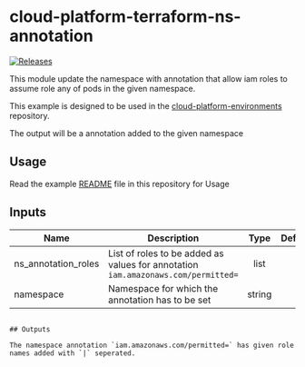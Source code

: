 # cloud-platform-terraform-ns-annotation

[![Releases](https://img.shields.io/github/release/ministryofjustice/cloud-platform-terraform-ns-annotation/all.svg?style=flat-square)](https://github.com/ministryofjustice/cloud-platform-terraform-ns-annotation/releases)


This module update the namespace with annotation that allow iam roles to assume role any of pods in the given namespace.


This example is designed to be used in the [cloud-platform-environments](https://github.com/ministryofjustice/cloud-platform-environments/) repository.

The output will be a annotation added to the given namespace

## Usage

Read the example [README](example/README.md) file in this repository for Usage
## Inputs

| Name | Description | Type | Default | Required |
|------|-------------|:----:|:-----:|:-----:|
| ns_annotation_roles | List of roles to be added as values for annotation `iam.amazonaws.com/permitted=` | list | - | yes |
| namespace | Namespace for which the annotation has to be set | string | - | yes |
```

## Outputs

The namespace annotation `iam.amazonaws.com/permitted=` has given role names added with `|` seperated. 
